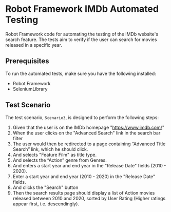 # Robot Framework IMDb Automated Testing

Robot Framework code for automating the testing of the IMDb website's search feature. The tests aim to verify if the user can search for movies released in a specific year.

## Prerequisites

To run the automated tests, make sure you have the following installed:

- Robot Framework
- SeleniumLibrary

## Test Scenario

The test scenario, `Scenario3`, is designed to perform the following steps:

1. Given that the user is on the IMDb homepage "https://www.imdb.com/"
2. When the user clicks on the "Advanced Search" link in the search bar filter
3. The user would then be redirected to a page containing “Advanced Title Search” link,
which he should click.
4. And selects "Feature Film" as title type.
5. And selects the “Action” genre from Genres.
6. And enters a start year and end year in the "Release Date" fields (2010 - 2020).
7. Enter a start year and end year (2010 - 2020) in the "Release Date" fields.
8.  And clicks the "Search" button
9. Then the search results page should display a list of Action movies released between
2010 and 2020, sorted by User Rating (Higher ratings appear first, i.e. descendingly).

